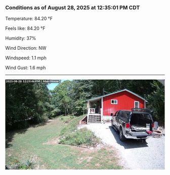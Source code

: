 ### Conditions as of August 28, 2025 at 12:35:01 PM CDT 

Temperature: 84.20 &deg;F

Feels like: 84.20 &deg;F

Humidity: 37%

Wind Direction: NW

Windspeed: 1.1 mph

Wind Gust: 1.6 mph

---

<img src="./images/latest.jpeg"/>

